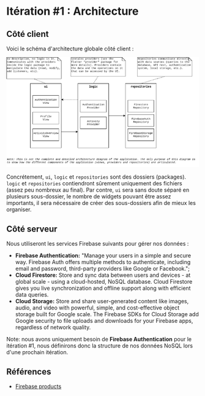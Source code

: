 # Itération #1 : Architecture

## Côté client

Voici le schéma d'architecture globale côté client :

![](src/architecture_globale.png)

Concrétement, `ui`, `logic` et `repositories` sont des dossiers (packages). `logic` et `repositories` contiendront sûrement uniquement des fichiers (assez peu nombreux au final). Par contre, `ui` sera sans doute séparé en plusieurs sous-dossier, le nombre de widgets pouvant être assez importants, il sera nécessaire de créer des sous-dossiers afin de mieux les organiser.

## Côté serveur

Nous utiliseront les services Firebase suivants pour gérer nos données :
- **Firebase Authentication:** "Manage your users in a simple and secure way. Firebase Auth offers multiple methods to authenticate, including email and password, third-party providers like Google or Facebook.";
- **Cloud Firestore:** Store and sync data between users and devices - at global scale - using a cloud-hosted, NoSQL database. Cloud Firestore gives you live synchronization and offline support along with efficient data queries.
- **Cloud Storage:** Store and share user-generated content like images, audio, and video with powerful, simple, and cost-effective object storage built for Google scale. The Firebase SDKs for Cloud Storage add Google security to file uploads and downloads for your Firebase apps, regardless of network quality.

Note: nous avons uniquement besoin de **Firebase Authentication** pour le itération #1, nous définirons donc la structure de nos données NoSQL lors d'une prochain itération.


## Références
- [Firebase products](https://firebase.google.com/products)
